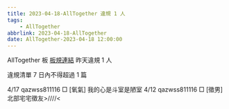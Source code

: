 ```yaml
---
title: 2023-04-18-AllTogether 違規 1 人
tags:
    - AllTogether
abbrlink: 2023-04-18-AllTogether
date: AllTogether-2023-04-18 12:00:00
---
```

AllTogether 板 [板規連結](https://www.ptt.cc/bbs/AllTogether/M.1643211430.A.5FB.html)
昨天違規 1 人
<!-- more -->

違規清單
7 日內不得超過 1 篇

4/17 qazwss811116 □ [氧氣] 我的心是斗室是陋室
4/12 qazwss811116 □ [徵男] 北部宅宅徵友>////<